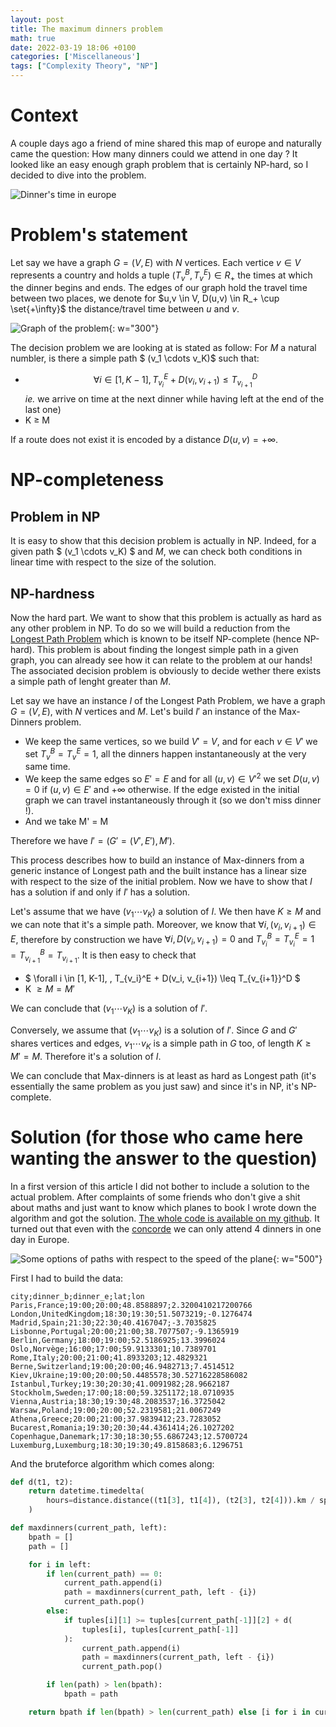 ```yaml
---
layout: post
title: The maximum dinners problem
math: true
date: 2022-03-19 18:06 +0100
categories: ['Miscellaneous']
tags: ["Complexity Theory", "NP"]
---
```

# Context

A couple days ago a friend of mine shared this map of europe and naturally came the question: How many dinners could we attend in one day ? It looked like an easy enough graph problem that is certainly NP-hard, so I decided to dive into the problem. 

![Dinner's time in europe](/assets/img/dinners/dinerseurope.jpg)

# Problem's statement

Let say we have a graph $G = (V, E)$ with $N$ vertices. Each vertice $v \in V$ represents a country and holds a tuple $(T_v^B, T_v^E) \in R_+$ the times at which the dinner begins and ends. The edges of our graph hold the travel time between two places, we denote for $u,v \in V, D(u,v) \in R_+ \cup \set{+\infty}$ the distance/travel time between $u$ and $v$.

![Graph of the problem](/assets/img/dinners/graph.png){: w="300"}

The decision problem we are looking at is stated as follow: 
For $M$ a natural numbler, is there a simple path $ (v_1 \cdots v_K)$ such that:

- $$ \forall i \in [1, K-1], \, T_{v_i}^E + D(v_i, v_{i+1}) \leq T_{v_{i+1}}^D $$ 
  _ie._ we arrive  on time at the next dinner while having left at the end of the last one)
- K $\geq$ M

If a route does not exist it is encoded by a distance $D(u,v) = +\infty$. 

# NP-completeness

## Problem in NP

It is easy to show that this decision problem is actually in NP. Indeed, for a given path $ (v_1 \cdots v_K) $ and $M$, we can check both conditions in linear time with respect to the size of the solution. 

## NP-hardness

Now the hard part. We want to show that this problem is actually as hard as any other problem in NP. To do so we will build a reduction from the [Longest Path Problem](https://en.wikipedia.org/wiki/Longest_path_problem) which is known to be itself NP-complete (hence NP-hard). This problem is about finding the longest simple path in a given graph, you can already see how it can relate to the problem at our hands! The associated decision problem is obviously to decide wether there exists a simple path of lenght greater than $M$.

Let say we have an instance $I$ of the Longest Path Problem, we have a graph $G = (V, E)$, with $N$ vertices and $M$. Let's build $I'$ an instance of the Max-Dinners problem. 
- We keep the same vertices, so we build $V' = V$, and for each $v \in V'$ we set $T_v^B = T_v^E = 1$, all the dinners happen instantaneously at the very same time. 
- We keep the same edges so $E' = E$ and for all $(u,v) \in V'^2$ we set $D(u,v) = 0$ if $(u,v) \in E'$ and $+\infty$ otherwise. If the edge existed in the initial graph we can travel instantaneously through it (so we don't miss dinner !).
- And we take M' = M

Therefore we have $I' = (G'=(V', E'), M')$.

This process describes how to build an instance of Max-dinners from a generic instance of Longest path and the built instance has a linear size with respect to the size of the initial problem. Now we have to show that $I$ has a solution if and only if $I'$ has a solution.

Let's assume that we have $(v_1 \cdots v_K)$ a solution of $I$. We then have $K \geq M$ and we can note that it's a simple path.
Moreover, we know that $\forall i, (v_i, v_{i+1}) \in E$, therefore by construction we have $\forall i, D(v_i, v_{i+1}) = 0$ and $T_{v_i}^B = T_{v_i}^E = 1 = T_{v_{i+1}}^B = T_{v_{i+1}}$. It is then easy to check that  

- $ \forall i \in [1, K-1], \, T_{v_i}^E + D(v_i, v_{i+1}) \leq T_{v_{i+1}}^D $
- K $\geq M = M'$

We can conclude that $(v_1 \cdots v_K)$ is a solution of $I'$.

Conversely, we assume that $(v_1 \cdots v_K)$ is a solution of $I'$. Since $G$ and $G'$ shares vertices and edges, $v_1 \cdots v_K$ is a simple path in $G$ too, of length $K \geq M' = M$. Therefore it's a solution of $I$.

We can conclude that Max-dinners is at least as hard as Longest path (it's essentially the same problem as you just saw) and since it's in NP, it's NP-complete.

# Solution (for those who came here wanting the answer to the question)

In a first version of this article I did not bother to include a solution to the actual problem. After complaints of some friends who don't give a shit about maths and just want to know which planes to book I wrote down the algorithm and got the solution. [The whole code is available on my github](https://github.com/icannos/blog-projects/tree/master/maxdinners).
It turned out that even with the [concorde](https://en.wikipedia.org/wiki/Concorde) we can only attend 4 dinners in one day in Europe.

![Some options of paths with respect to the speed of the plane](/assets/img/dinners/animation.gif){: w="500"}

First I had to build the data:

```
city;dinner_b;dinner_e;lat;lon
Paris,France;19:00;20:00;48.8588897;2.3200410217200766
London,UnitedKingdom;18:30;19:30;51.5073219;-0.1276474
Madrid,Spain;21:30;22:30;40.4167047;-3.7035825
Lisbonne,Portugal;20:00;21:00;38.7077507;-9.1365919
Berlin,Germany;18:00;19:00;52.5186925;13.3996024
Oslo,Norvège;16:00;17:00;59.9133301;10.7389701
Rome,Italy;20:00;21:00;41.8933203;12.4829321
Berne,Switzerland;19:00;20:00;46.9482713;7.4514512
Kiev,Ukraine;19:00;20:00;50.4485578;30.52716228586082
Istanbul,Turkey;19:30;20:30;41.0091982;28.9662187
Stockholm,Sweden;17:00;18:00;59.3251172;18.0710935
Vienna,Austria;18:30;19:30;48.2083537;16.3725042
Warsaw,Poland;19:00;20:00;52.2319581;21.0067249
Athena,Greece;20:00;21:00;37.9839412;23.7283052
Bucarest,Romania;19:30;20:30;44.4361414;26.1027202
Copenhague,Danemark;17:30;18:30;55.6867243;12.5700724
Luxemburg,Luxemburg;18:30;19:30;49.8158683;6.1296751
```

And the bruteforce algorithm which comes along:

```python
def d(t1, t2):
    return datetime.timedelta(
        hours=distance.distance((t1[3], t1[4]), (t2[3], t2[4])).km / speed
    )

def maxdinners(current_path, left):
    bpath = []
    path = []

    for i in left:
        if len(current_path) == 0:
            current_path.append(i)
            path = maxdinners(current_path, left - {i})
            current_path.pop()
        else:
            if tuples[i][1] >= tuples[current_path[-1]][2] + d(
                tuples[i], tuples[current_path[-1]]
            ):
                current_path.append(i)
                path = maxdinners(current_path, left - {i})
                current_path.pop()

        if len(path) > len(bpath):
            bpath = path

    return bpath if len(bpath) > len(current_path) else [i for i in current_path]

```










